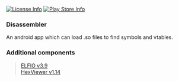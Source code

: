 [![License Info](https://img.shields.io/badge/license-Apache-blue.svg?style=flat-square)](https://github.com/TimScriptov/Disassembler) [![Play Store Info](https://img.shields.io/badge/Play_Store-v2.5-blue.svg?style=flat-square)](https://play.google.com/store/apps/details?id=com.mcal.disassembler)

### Disassembler
An android app which can load .so files to find symbols and vtables.

### Additional components
> [ELFIO v3.9][1]<br>
> [HexViewer v1.14][1]<br>
>
[1]: https://github.com/serge1/ELFIO
[2]: https://github.com/Keidan/HexViewer
